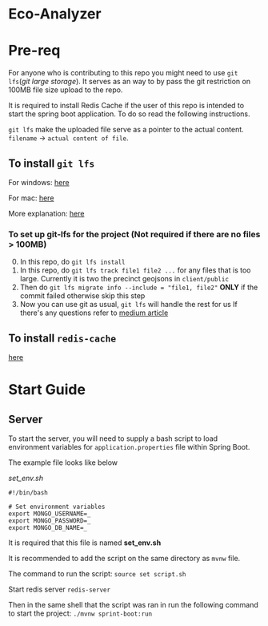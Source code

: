 # Eco-Analyzer

# Pre-req
For anyone who is contributing to this repo you might need to use `git lfs`(*git large storage*). It serves as an way to by pass the git restriction on 100MB file size upload to the repo. 

It is required to install Redis Cache if the user of this repo is intended to start the spring boot application. To do so read the following
instructions.

`git lfs` make the uploaded file serve as a pointer to the actual content. `filename` -> `actual content of file`. 

## To install `git lfs`

For windows: [here](https://docs.github.com/en/repositories/working-with-files/managing-large-files/installing-git-large-file-storage?platform=windows)

For mac: [here](https://git-lfs.com)

More explanation: [here](https://medium.com/swlh/learning-about-git-large-file-system-lfs-72e0c86cfbaf)

### To set up git-lfs for the project (Not required if there are no files > 100MB)
0. In this repo, do `git lfs install`
1. In this repo, do `git lfs track file1 file2 ...` for any files that is too large. Currently it is two the precinct geojsons in `client/public`
2. Then do `git lfs migrate info --include = "file1, file2"` **ONLY** if the commit failed otherwise skip this step
3. Now you can use git as usual, `git lfs` will handle the rest for us
If there's any questions refer to [medium article](https://medium.com/swlh/learning-about-git-large-file-system-lfs-72e0c86cfbaf)

## To install `redis-cache`
[here](https://redis.io/docs/latest/operate/oss_and_stack/install/install-redis/)

# Start Guide

## Server
To start the server, you will need to supply a bash script to load environment variables for `application.properties` file within Spring Boot.

The example file looks like below

*set_env.sh*
```
#!/bin/bash

# Set environment variables
export MONGO_USERNAME=_
export MONGO_PASSWORD=_
export MONGO_DB_NAME=_
```
It is required that this file is named **set_env.sh**

It is recommended to add the script on the same directory as `mvnw` file.

The command to run the script:
`source set script.sh`

Start redis server
`redis-server`

Then in the same shell that the script was ran in run the following command to start the project:
`./mvnw sprint-boot:run`